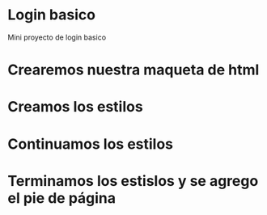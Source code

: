 # Login basico
Mini proyecto de login basico
# Crearemos nuestra maqueta de html
# Creamos los estilos 
# Continuamos los estilos
# Terminamos los estislos y se agrego el pie de página